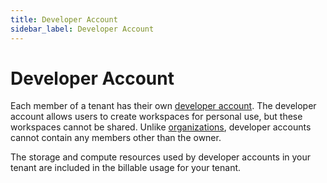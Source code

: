 ```yaml
---
title: Developer Account
sidebar_label: Developer Account
---
```


# Developer Account

Each member of a tenant has their own [developer account](/pipes/docs/developer-account).  The developer account allows users to create workspaces for personal use, but these workspaces cannot be shared.  Unlike [organizations](/pipes/docs/tenants/organizations), developer accounts cannot contain any members other than the owner.

The storage and compute resources used by developer accounts in your tenant are included in the billable usage for your tenant.
